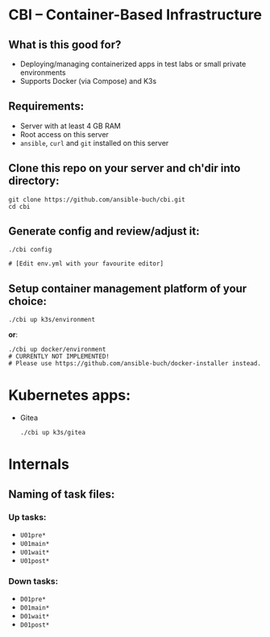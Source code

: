 # CBI &ndash; Container-Based Infrastructure

## What is this good for?

- Deploying/managing containerized apps in test labs or small private
  environments
- Supports Docker (via Compose) and K3s


## Requirements:

- Server with at least 4 GB RAM
- Root access on this server
- `ansible`, `curl` and `git` installed on this server


## Clone this repo on your server and ch'dir into directory:

```
git clone https://github.com/ansible-buch/cbi.git
cd cbi
```

## Generate config and review/adjust it:
```
./cbi config

# [Edit env.yml with your favourite editor]
```


## Setup container management platform of your choice:

```
./cbi up k3s/environment
```

__or__:

```
./cbi up docker/environment
# CURRENTLY NOT IMPLEMENTED!
# Please use https://github.com/ansible-buch/docker-installer instead.
```




# Kubernetes apps:

- Gitea
  ```
  ./cbi up k3s/gitea
  ```








# Internals

## Naming of task files:

### Up tasks:
- `U01pre*`
- `U01main*`
- `U01wait*`
- `U01post*`

### Down tasks:
- `D01pre*`
- `D01main*`
- `D01wait*`
- `D01post*`









<!--
## Start apps/init:
```
./cbi start apps/init
```

## Start step-ca (if needed):
```
./cbi start apps/base/step-ca
```

## Start Traefik (the most important part of the puzzle :-)
```
./cbi start apps/base/traefik
```


## Apps:

- Development (Gitea)
  ```
  ./cbi start apps/development/gitea
  ```
